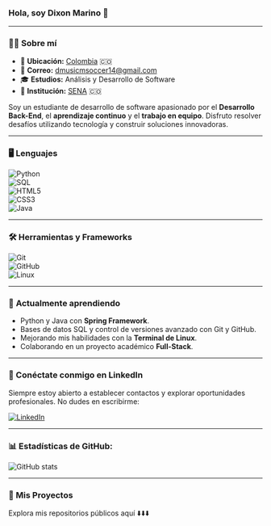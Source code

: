 ### **Hola, soy Dixon Marino 👋**  

---

### 🧑‍💻 **Sobre mí**  

- 📍 **Ubicación:** <a href="https://www.google.com/maps/search/Colombia/" target="_blank">Colombia</a> 🇨🇴  
- 📧 **Correo:** [dmusicmsoccer14@gmail.com](mailto:dmusicmsoccer14@gmail.com)  
- 🎓 **Estudios:** Análisis y Desarrollo de Software  
- 🏫 **Institución:** [SENA](https://www.sena.edu.co/) 🇨🇴  

Soy un estudiante de desarrollo de software apasionado por el **Desarrollo Back-End**, el **aprendizaje continuo** y el **trabajo en equipo**. Disfruto resolver desafíos utilizando tecnología y construir soluciones innovadoras.  

---

### 🖥️ **Lenguajes**  
![Python](https://img.shields.io/badge/Python-3776AB?style=for-the-badge&logo=python&logoColor=white)  
![SQL](https://img.shields.io/badge/SQL-316192?style=for-the-badge&logo=postgresql&logoColor=white)  
![HTML5](https://img.shields.io/badge/HTML5-E34F26?style=for-the-badge&logo=html5&logoColor=white)  
![CSS3](https://img.shields.io/badge/CSS3-1572B6?style=for-the-badge&logo=css3&logoColor=white)  
![Java](https://img.shields.io/badge/Java-ED8B00?style=for-the-badge&logo=openjdk&logoColor=white)  

---

### 🛠️ **Herramientas y Frameworks**  
![Git](https://img.shields.io/badge/Git-F05032?style=for-the-badge&logo=git&logoColor=white)  
![GitHub](https://img.shields.io/badge/GitHub-181717?style=for-the-badge&logo=github&logoColor=white)  
![Linux](https://img.shields.io/badge/Linux-FCC624?style=for-the-badge&logo=linux&logoColor=black)

---

### 🌟 **Actualmente aprendiendo**  

- Python y Java con **Spring Framework**.  
- Bases de datos SQL y control de versiones avanzado con Git y GitHub.  
- Mejorando mis habilidades con la **Terminal de Linux**.  
- Colaborando en un proyecto académico **Full-Stack**.  

---

### 📇 Conéctate conmigo en LinkedIn  

Siempre estoy abierto a establecer contactos y explorar oportunidades profesionales. No dudes en escribirme:  

[![LinkedIn](https://img.shields.io/badge/LinkedIn-0077B5?style=for-the-badge&logo=linkedin&logoColor=white)](www.linkedin.com/in/dixon-eduardo-marino-sanabria-46384025a)  

---

### 📊 Estadísticas de GitHub:  

![GitHub stats](https://github-readme-stats.vercel.app/api?username=Dixon07Marino&show_icons=true&hide_rank=true&theme=radical)  

---

### 📂 Mis Proyectos  

Explora mis repositorios públicos aquí ⬇️⬇️⬇️  
